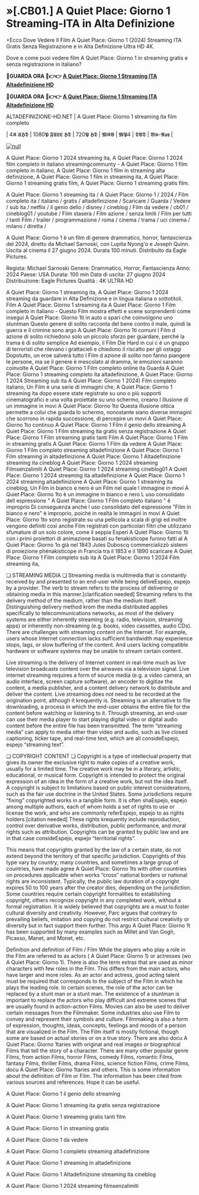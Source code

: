 # »[.CB01.] A Quiet Place: Giorno 1 Streaming-ITA in Alta Definizione

+Ecco Dove Vedere Il Film A Quiet Place: Giorno 1 (2024) Streaming ITA Gratis Senza Registrazione e in Alta Definizione Ultra HD 4K.

Dove e come puoi vedere film A Quiet Place: Giorno 1 in streaming gratis e senza registrazione in italiano?

**🔴GUARDA ORA 🔴👉👉 [A Quiet Place: Giorno 1 Streaming ITA Altadefinizione HD](https://t.co/CLceSdwn1T)**

**🔴GUARDA ORA 🔴👉👉 [A Quiet Place: Giorno 1 Streaming ITA Altadefinizione HD](https://t.co/CLceSdwn1T)**

ALTADEFINIZIONE-HD.NET | A Quiet Place: Giorno 1 streaming ita film completo

| 4𝕶 𝖀𝕳𝕯 | 1080𝕻 𝕱𝖀𝕷𝕷 𝕳𝕯 | 720𝕻 𝕳𝕯 | 𝕸𝕶𝖁 | 𝕸𝕻4 | 𝕯𝖁𝕯 | 𝕭𝖑𝖚-𝕽𝖆𝖞 |

[![null](https://static.wixstatic.com/media/855a25_043b5abeb4ae4d35ac003198e7fe56ed~mv2.gif)](https://t.co/CLceSdwn1T)

A Quiet Place: Giorno 1 2024 streaming ita, A Quiet Place: Giorno 1 2024 film completo in italiano streamingcommunty - A Quiet Place: Giorno 1 film completo in italiano, A Quiet Place: Giorno 1 film in streaming alta definizione, A Quiet Place: Giorno 1 film in streaming ita, A Quiet Place: Giorno 1 streaming gratis film, A Quiet Place: Giorno 1 streaming gratis film.

A Quiet Place: Giorno 1 streaming ita / A Quiet Place: Giorno 1 / 2024 / Film completo ita / italiano / gratis / altadefinizione / Scaricare / Guarda / Vedere / sub ita / netflix / il genio dello / disney / cineblog / Film da vedere / cb01 / cineblog01 / youtube / Film stasera / Film azione / senza limiti / Film per tutti / tanti Film / trailer / programmazione / roma / cinema / trama / uci cinema / milano / diretta /

A Quiet Place: Giorno 1 è un film di genere drammatico, horror, fantascienza del 2024, diretto da Michael Sarnoski, con Lupita Nyong'o e Joseph Quinn. Uscita al cinema il 27 giugno 2024. Durata 100 minuti. Distribuito da Eagle Pictures.

Regista: Michael Sarnoski
Genere: Drammatico, Horror, Fantascienza
Anno: 2024
Paese: USA
Durata: 100 min
Data di uscita: 27 giugno 2024
Distribuzione: Eagle Pictures
Qualità : 4K ULTRA HD

A Quiet Place: Giorno 1 streaming ita, A Quiet Place: Giorno 1 2024 streaming da guardare in Alta Definizione e in lingua italiana o sottotitoli. Film A Quiet Place: Giorno 1 streaming ita A Quiet Place: Giorno 1 Film completo in italiano - Questo Film mostra effetti e scene sorprendenti come insegui A Quiet Place: Giorno 1ti in auto o spari che coinvolgono uno stuntman Questo genere di solito racconta del bene contro il male, quindi la guerra e il crimine sono argo A Quiet Place: Giorno 1ti comuni I Film d azione di solito richiedono solo un piccolo sforzo per guardare, perché la trama è di solito semplice Ad esempio, il Film Die Hard in cui c è un gruppo di terroristi che rilevano i grattacieli e chiedono il riscatto per gli ostaggi Dopotutto, un eroe salverà tutto I Film d azione di solito non fanno piangere le persone, ma se il genere è mescolato al dramma, le emozioni saranno coinvolte A Quiet Place: Giorno 1 Film completo online ita Guarda A Quiet Place: Giorno 1 streaming completo ita altadefinizione, A Quiet Place: Giorno 1 2024 Streaming sub ita A Quiet Place: Giorno 1 2024) Film completo italiano, Un Film è una serie di immagini che, A Quiet Place: Giorno 1 streaming ita dopo essere state registrate su uno o più supporti cinematografici e una volta proiettate su uno schermo, creano l illusione di un immagine in movi A Quiet Place: Giorno 1to Questa illusione ottica permette a colui che guarda lo schermo, nonostante siano diverse immagini che scorrono in rapida successione, di percepire un movi A Quiet Place: Giorno 1to continuo A Quiet Place: Giorno 1 Film il genio dello streaming A Quiet Place: Giorno 1 Film streaming ita gratis senza registrazione A Quiet Place: Giorno 1 Film streaming gratis tanti Film A Quiet Place: Giorno 1 Film in streaming gratis A Quiet Place: Giorno 1 Film da vedere A Quiet Place: Giorno 1 Film completo streaming altadefinizione A Quiet Place: Giorno 1 Film streaming in altadefinizione A Quiet Place: Giorno 1 Altadefinizione streaming ita cineblog A Quiet Place: Giorno 1 2024 streaming Filmsenzalimiti A Quiet Place: Giorno 1 2024 streaming cineblog01 A Quiet Place: Giorno 1 2024 streaming ita altadefinizione A Quiet Place: Giorno 1 2024 streaming altadefinizione A Quiet Place: Giorno 1 streaming ita cineblog, Un Film in bianco e nero è un Film nel quale l immagine in movi A Quiet Place: Giorno 1to è un immagine in bianco e nero L uso consolidato dell espressione " A Quiet Place: Giorno 1 Film completo italiano " è improprio Di conseguenza anche l uso consolidato dell espressione "Film in bianco e nero" è improprio, poiché in realtà le immagini in movi A Quiet Place: Giorno 1to sono registrate su una pellicola a scala di grigi ed inoltre vengono definiti così anche Film registrati con particolari filtri che utilizzano sfumature di un solo colore, come il seppia Esperi A Quiet Place: Giorno 1ti con i primi proiettori di animazione basati su fenakisticope furono fatti al A Quiet Place: Giorno 1o già nel 1843 Jules Duboscq commercializzò sistemi di proiezione phénakisticope in Francia tra il 1853 e il 1890 scaricare A Quiet Place: Giorno 1 Film completo sub ita A Quiet Place: Giorno 1 2024 Film streaming ita,

❏ STREAMING MEDIA ❏ Streaming media is multimedia that is constantly received by and presented to an end-user while being deliveEspejo, espejo by a provider. The verb to stream refers to the process of delivering or obtaining media in this manner.[clarification needed] Streaming refers to the delivery method of the medium, rather than the medium itself. Distinguishing delivery method krom the media distributed applies specifically to telecommunications networks, as most of the delivery systems are either inherently streaming (e.g. radio, television, streaming apps) or inherently non-streaming (e.g. books, video cassettes, audio CDs). There are challenges with streaming content on the Internet. For example, users whose Internet connection lacks sufficient bandwidth may experience stops, lags, or slow buffering of the content. And users lacking compatible hardware or software systems may be unable to stream certain content.

Live streaming is the delivery of Internet content in real-time much as live television broadcasts content over the airwaves via a television signal. Live internet streaming requires a form of source media (e.g. a video camera, an audio interface, screen capture software), an encoder to digitize the content, a media publisher, and a content delivery network to distribute and deliver the content. Live streaming does not need to be recorded at the origination point, although it krequently is. Streaming is an alternative to file downloading, a process in which the end-user obtains the entire file for the content before watching or listening to it. Through streaming, an end-user can use their media player to start playing digital video or digital audio content before the entire file has been transmitted. The term “streaming media” can apply to media other than video and audio, such as live closed captioning, ticker tape, and real-time text, which are all consideEspejo, espejo “streaming text”.

❏ COPYRIGHT CONTENT ❏ Copyright is a type of intellectual property that gives its owner the exclusive right to make copies of a creative work, usually for a limited time. The creative work may be in a literary, artistic, educational, or musical form. Copyright is intended to protect the original expression of an idea in the form of a creative work, but not the idea itself. A copyright is subject to limitations based on public interest considerations, such as the fair use doctrine in the United States. Some jurisdictions require “fixing” copyrighted works in a tangible form. It is often shaEspejo, espejo among multiple authors, each of whom holds a set of rights to use or license the work, and who are commonly referEspejo, espejo to as rights holders.[citation needed] These rights krequently include reproduction, control over derivative works, distribution, public performance, and moral rights such as attribution. Copyrights can be granted by public law and are in that case consideEspejo, espejo “territorial rights”.

This means that copyrights granted by the law of a certain state, do not extend beyond the territory of that specific jurisdiction. Copyrights of this type vary by country; many countries, and sometimes a large group of countries, have made agree A Quiet Place: Giorno 1ts with other countries on procedures applicable when works “cross” national borders or national rights are inconsistent. Typically, the public law duration of a copyright expires 50 to 100 years after the creator dies, depending on the jurisdiction. Some countries require certain copyright formalities to establishing copyright, others recognize copyright in any completed work, without a formal registration. It is widely believed that copyrights are a must to foster cultural diversity and creativity. However, Parc argues that contrary to prevailing beliefs, imitation and copying do not restrict cultural creativity or diversity but in fact support them further. This argu A Quiet Place: Giorno 1t has been supported by many examples such as Millet and Van Gogh, Picasso, Manet, and Monet, etc.

Definition and definition of Film / Film While the players who play a role in the Film are referred to as actors ( A Quiet Place: Giorno 1) or actresses (wo A Quiet Place: Giorno 1). There is also the term extras that are used as minor characters with few roles in the Film. This differs from the main actors, who have larger and more roles. As an actor and actress, good acting talent must be required that corresponds to the subject of the Film in which he plays the leading role. In certain scenes, the role of the actor can be replaced by a stunt man or a stunt man. The existence of a stuntman is important to replace the actors who play difficult and extreme scenes that are usually found in action-action Films. Movies can also be used to deliver certain messages from the Filmmaker. Some industries also use Film to convey and represent their symbols and culture. Filmmaking is also a form of expression, thoughts, ideas, concepts, feelings and moods of a person that are visualized in the Film. The Film itself is mostly fictional, though some are based on actual stories or on a true story. There are also docu A Quiet Place: Giorno 1taries with original and real images or biographical Films that tell the story of a character. There are many other popular genre Films, from action Films, horror Films, comedy Films, romantic Films, fantasy Films, thriller Films, drama Films, science fiction Films, crime Films, docu A Quiet Place: Giorno 1taries and others. This is some information about the definition of Film or Film. The information has been cited from various sources and references. Hope it can be useful.

A Quiet Place: Giorno 1 il genio dello streaming

A Quiet Place: Giorno 1 streaming ita gratis senza registrazione

A Quiet Place: Giorno 1 streaming gratis tanti film

A Quiet Place: Giorno 1 in streaming gratis

A Quiet Place: Giorno 1 da vedere

A Quiet Place: Giorno 1 completo streaming altadefinizione

A Quiet Place: Giorno 1 streaming in altadefinizione

A Quiet Place: Giorno 1 Altadefinizione streaming ita cineblog

A Quiet Place: Giorno 1 2024 streaming filmsenzalimiti
